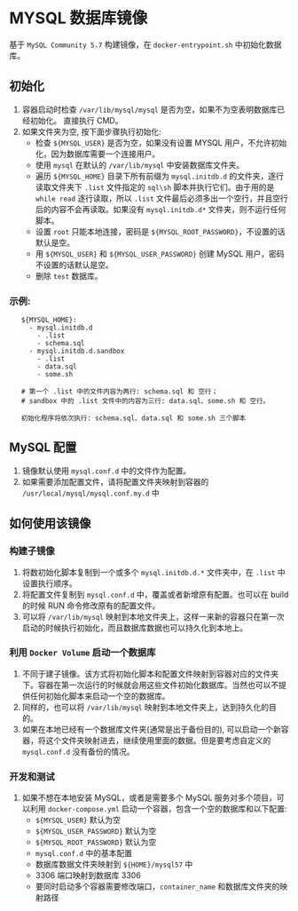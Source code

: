 # MYSQL 数据库镜像

基于 `MySQL Community 5.7` 构建镜像，在 `docker-entrypoint.sh` 中初始化数据库。

## 初始化
1. 容器启动时检查 `/var/lib/mysql/mysql` 是否为空，如果不为空表明数据库已经初始化。 直接执行 CMD。
2. 如果文件夹为空, 按下面步骤执行初始化:
   * 检查 `${MYSQL_USER}` 是否为空，如果没有设置 MYSQL 用户，不允许初始化，因为数据库需要一个连接用户。
   * 使用 `mysql` 在默认的 `/var/lib/mysql` 中安装数据库文件夹。
   * 遍历 `${MYSQL_HOME}` 目录下所有前缀为 `mysql.initdb.d` 的文件夹，逐行读取文件夹下 `.list` 文件指定的 `sql\sh` 脚本并执行它们。由于用的是 `while read` 逐行读取，所以 `.list` 文件最后必须多出一个空行，并且空行后的内容不会再读取。如果没有 `mysql.initdb.d*` 文件夹，则不运行任何脚本。
   * 设置 `root` 只能本地连接，密码是 `${MYSQL_ROOT_PASSWORD}`，不设置的话默认是空。
   * 用 `${MYSQL_USER}` 和 `${MYSQL_USER_PASSWORD}` 创建 MySQL 用户，密码不设置的话默认是空。
   * 删除 `test` 数据库。

### 示例:
```
   ${MYSQL_HOME}:
     - mysql.initdb.d
       - .list
       - schema.sql
     - mysql.initdb.d.sandbox
       - .list
       - data.sql
       - some.sh

   # 第一个 .list 中的文件内容为两行: schema.sql 和 空行；
   # sandbox 中的 .list 文件中的内容为三行: data.sql、some.sh 和 空行。

   初始化程序将依次执行: schema.sql、data.sql 和 some.sh 三个脚本
```

## MySQL 配置
1. 镜像默认使用 `mysql.conf.d` 中的文件作为配置。
2. 如果需要添加配置文件，请将配置文件夹映射到容器的 `/usr/local/mysql/mysql.conf.my.d` 中

## 如何使用该镜像

### 构建子镜像
1. 将数初始化脚本复制到一个或多个 `mysql.initdb.d.*` 文件夹中，在 `.list` 中设置执行顺序。
2. 将配置文件复制到 `mysql.conf.d` 中，覆盖或者新增原有配置。也可以在 build 的时候 RUN 命令修改原有的配置文件。
3. 可以将 `/var/lib/mysql` 映射到本地文件夹上，这样一来新的容器只在第一次启动的时候执行初始化，而且数据库数据也可以持久化到本地上。

### 利用 `Docker Volume` 启动一个数据库
1. 不同于建子镜像。该方式将初始化脚本和配置文件映射到容器对应的文件夹下。容器在第一次运行的时候就会用这些文件初始化数据库。当然也可以不提供任何初始化脚本来启动一个空的数据库。
2. 同样的，也可以将 `/var/lib/mysql` 映射到本地文件夹上，达到持久化的目的。
3. 如果在本地已经有一个数据库文件夹(通常是出于备份目的), 可以启动一个新容器，将这个文件夹映射进去，继续使用里面的数据。但是要考虑自定义的 `mysql.conf.d` 没有备份的情况。

### 开发和测试
1. 如果不想在本地安装 MySQL，或者是需要多个 MySQL 服务对多个项目，可以利用 `docker-compose.yml` 启动一个容器，包含一个空的数据库和以下配置:
   * `${MYSQL_USER}` 默认为空
   * `${MYSQL_USER_PASSWORD}` 默认为空
   * `${MYSQL_ROOT_PASSWORD}` 默认为空
   * `mysql.conf.d` 中的基本配置
   * 数据库数据文件夹映射到 `${HOME}/mysql57` 中
   * 3306 端口映射到数据库 3306
   * 要同时启动多个容器需要修改端口，`container_name` 和数据库文件夹的映射路径
